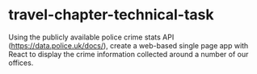 # travel-chapter-technical-task
Using the publicly available police crime stats API (https://data.police.uk/docs/), create a web-based single page app with React to display the crime information collected around a number of our offices.
